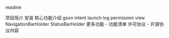 readme

项目简介
安装
核心功能介绍
  gson
  intent launch
  log
  permission
  view
  NavigationBarHolder
  StatusBarHolder
  更多功能 - 功能清单
许可协议 - 开源协议内容